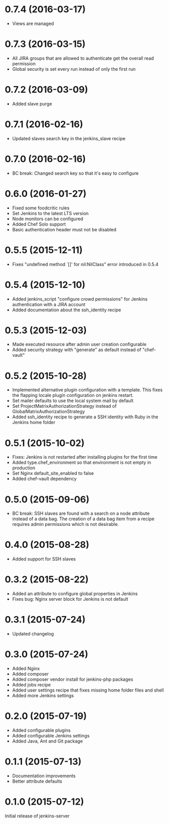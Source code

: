 # 0.7.4 (2016-03-17)

- Views are managed

# 0.7.3 (2016-03-15)

- All JIRA groups that are allowed to authenticate get the overall read permission
- Global security is set every run instead of only the first run

# 0.7.2 (2016-03-09)

- Added slave purge

# 0.7.1 (2016-02-16)

- Updated slaves search key in the jenkins_slave recipe

# 0.7.0 (2016-02-16)

- BC break: Changed search key so that it's easy to configure

# 0.6.0 (2016-01-27)

- Fixed some foodcritic rules
- Set Jenkins to the latest LTS version
- Node monitors can be configured
- Added Chef Solo support
- Basic authentication header must not be disabled

# 0.5.5 (2015-12-11)

- Fixes "undefined method `[]' for nil:NilClass" error introduced in 0.5.4

# 0.5.4 (2015-12-10)

- Added jenkins_script "configure crowd permissions" for Jenkins authentication with a JIRA account
- Added documentation about the ssh_identity recipe

# 0.5.3 (2015-12-03)

- Made executed resource after admin user creation configurable
- Added security strategy with "generate" as default instead of "chef-vault"

# 0.5.2 (2015-10-28)

- Implemented alternative plugin configuration with a template. This fixes the flapping locale plugin configuration on jenkins restart.
- Set mailer defaults to use the local system mail by default
- Set ProjectMatrixAuthorizationStrategy instead of GlobalMatrixAuthorizationStrategy
- Added ssh_identity recipe to generate a SSH identity with Ruby in the Jenkins home folder

# 0.5.1 (2015-10-02)

- Fixes: Jenkins is not restarted after installing plugins for the first time
- Added type.chef_environment so that environment is not empty in production
- Set Nginx default_site_enabled to false
- Added chef-vault dependency

# 0.5.0 (2015-09-06)

- BC break: SSH slaves are found with a search on a node attribute instead of a data bag. The creation of a
  data bag item from a recipe requires admin permissions which is not desirable.

# 0.4.0 (2015-08-28)

- Added support for SSH slaves

# 0.3.2 (2015-08-22)

- Added an attribute to configure global properties in Jenkins
- Fixes bug: Nginx server block for Jenkins is not default

# 0.3.1 (2015-07-24)

- Updated changelog

# 0.3.0 (2015-07-24)

- Added Nginx
- Added composer
- Added composer vendor install for jenkins-php packages
- Added jobs recipe
- Added user settings recipe that fixes missing home folder files and shell 
- Added more Jenkins settings

# 0.2.0 (2015-07-19)

- Added configurable plugins
- Added configurable Jenkins settings
- Added Java, Ant and Git package

# 0.1.1 (2015-07-13)

- Documentation improvements
- Better attribute defaults

# 0.1.0 (2015-07-12)

Initial release of jenkins-server
